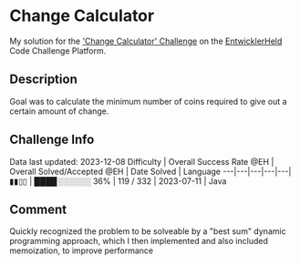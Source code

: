 # Change Calculator

My solution for the ['Change Calculator' Challenge](https://platform.entwicklerheld.de/challenge/change-calculator?technology=Java) on the [EntwicklerHeld](https://platform.entwicklerheld.de/) Code Challenge Platform.

## Description
Goal was to calculate the minimum number of coins required to give out a certain amount of change.

## Challenge Info
Data last updated: 2023-12-08
Difficulty | Overall Success Rate @EH | Overall Solved/Accepted @EH | Date Solved | Language
---|---|---|---|---|
▮▮▯▯ | ████░░░░░░ 36% | 119 / 332 | 2023-07-11 | Java

## Comment
Quickly recognized the problem to be solveable by a "best sum" dynamic programming approach, which I then implemented and also included memoization, to improve performance